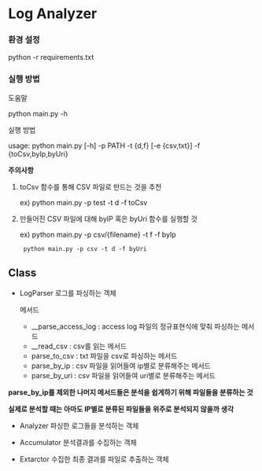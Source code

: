 # Log Analyzer

### 환경 설정

python -r requirements.txt

### 실행 방법

도움말

python main.py -h


실행 방법

usage: python main.py [-h] -p PATH -t {d,f} [-e {csv,txt}] -f {toCsv,byIp,byUri}

**주의사항**

1. toCsv 함수를 통해 CSV 파일로 만드는 것을 추천

    ex) python main.py -p test -t d -f toCsv

2. 만들어진 CSV 파일에 대해 byIP 혹은 byUri 함수를 실행할 것

    ex) python main.py -p csv/{filename} -t f -f byIp
    
        python main.py -p csv -t d -f byUri



## Class

- LogParser 
    로그를 파싱하는 객체

    메서드
    - __parse_access_log : access log 파일의 정규표현식에 맞춰 파싱하는 메서드
    - __read_csv : csv를 읽는 메서드
    - parse_to_csv : txt 파일을 csv로 파싱하는 메서드
    - parse_by_ip : csv 파일을 읽어들여 ip별로 분류해주는 메서드
    - parse_by_uri : csv 파일을 읽어들여 uri별로 분류해주는 메서드

**parse_by_ip를 제외한 나머지 메서드들은 분석을 쉽게하기 위해 파일들을 분류하는 것**

**실제로 분석할 때는 아마도 IP별로 분류된 파일들을 위주로 분석되지 않을까 생각**

- Analyzer
    파싱한 로그들을 분석하는 객체

- Accumulator
    분석결과를 수집하는 객체

- Extarctor
    수집한 최종 결과를 파일로 추출하는 객체